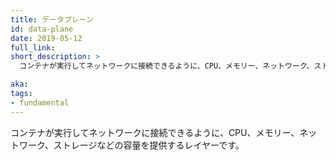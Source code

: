 ```yaml
---
title: データプレーン
id: data-plane
date: 2019-05-12
full_link:
short_description: >
  コンテナが実行してネットワークに接続できるように、CPU、メモリー、ネットワーク、ストレージなどの容量を提供するレイヤーです。

aka:
tags:
- fundamental
---
```

 コンテナが実行してネットワークに接続できるように、CPU、メモリー、ネットワーク、ストレージなどの容量を提供するレイヤーです。

